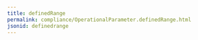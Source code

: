 ```yaml
---
title: definedRange
permalink: compliance/OperationalParameter.definedRange.html
jsonid: definedrange
---
```

